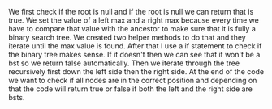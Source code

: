We first check if the root is null and if the root is null we can return that is true. We set the value of a left max and a right max because every time we have to compare that value with the ancestor to make sure that it is fully a binary search tree. We created two helper methods to do that and they iterate until the max value is found. After that I use a if statement to check if the binary tree makes sense. If it doesn't then we can see that it won't be a bst so we return false automatically. Then we iterate through the tree recursively first down the left side then the right side. At the end of the code we want to check if all nodes are in the correct position and depending on that the code will return true or false if both the left and the right side are bsts.
